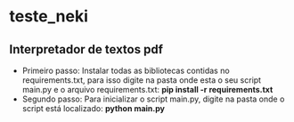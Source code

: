 # teste_neki

## Interpretador de textos pdf
* Primeiro passo: Instalar todas as bibliotecas contidas no requirements.txt, para isso digite na pasta onde esta o seu script main.py e o arquivo requirements.txt: __pip install -r requirements.txt__
* Segundo passo: Para inicializar o script main.py, digite na pasta onde o script está localizado: __python main.py__


